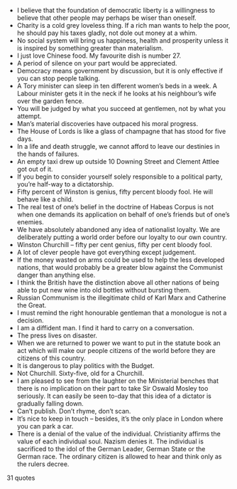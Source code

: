  - I believe that the foundation of democratic liberty is a willingness to believe that other people may perhaps be wiser than oneself.
 - Charity is a cold grey loveless thing. If a rich man wants to help the poor, he should pay his taxes gladly, not dole out money at a whim.
 - No social system will bring us happiness, health and prosperity unless it is inspired by something greater than materialism.
 - I just love Chinese food. My favourite dish is number 27.
 - A period of silence on your part would be appreciated.
 - Democracy means government by discussion, but it is only effective if you can stop people talking.
 - A Tory minister can sleep in ten different women’s beds in a week. A Labour minister gets it in the neck if he looks at his neighbour’s wife over the garden fence.
 - You will be judged by what you succeed at gentlemen, not by what you attempt.
 - Man’s material discoveries have outpaced his moral progress.
 - The House of Lords is like a glass of champagne that has stood for five days.
 - In a life and death struggle, we cannot afford to leave our destinies in the hands of failures.
 - An empty taxi drew up outside 10 Downing Street and Clement Attlee got out of it.
 - If you begin to consider yourself solely responsible to a political party, you’re half-way to a dictatorship.
 - Fifty percent of Winston is genius, fifty percent bloody fool. He will behave like a child.
 - The real test of one’s belief in the doctrine of Habeas Corpus is not when one demands its application on behalf of one’s friends but of one’s enemies.
 - We have absolutely abandoned any idea of nationalist loyalty. We are deliberately putting a world order before our loyalty to our own country.
 - Winston Churchill – fifty per cent genius, fifty per cent bloody fool.
 - A lot of clever people have got everything except judgement.
 - If the money wasted on arms could be used to help the less developed nations, that would probably be a greater blow against the Communist danger than anything else.
 - I think the British have the distinction above all other nations of being able to put new wine into old bottles without bursting them.
 - Russian Communism is the illegitimate child of Karl Marx and Catherine the Great.
 - I must remind the right honourable gentleman that a monologue is not a decision.
 - I am a diffident man. I find it hard to carry on a conversation.
 - The press lives on disaster.
 - When we are returned to power we want to put in the statute book an act which will make our people citizens of the world before they are citizens of this country.
 - It is dangerous to play politics with the Budget.
 - Not Churchill. Sixty-five, old for a Churchill.
 - I am pleased to see from the laughter on the Ministerial benches that there is no implication on their part to take Sir Oswald Mosley too seriously. It can easily be seen to-day that this idea of a dictator is gradually falling down.
 - Can’t publish. Don’t rhyme, don’t scan.
 - It’s nice to keep in touch – besides, it’s the only place in London where you can park a car.
 - There is a denial of the value of the individual. Christianity affirms the value of each individual soul. Nazism denies it. The individual is sacrificed to the idol of the German Leader, German State or the German race. The ordinary citizen is allowed to hear and think only as the rulers decree.

31 quotes